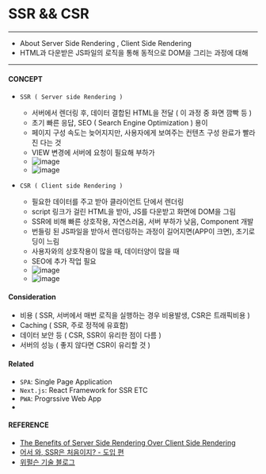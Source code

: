 # SSR && CSR 
***

- About Server Side Rendering , Client Side Rendering
- HTML과 다운받은 JS파일의 로직을 통해 동적으로 DOM을 그리는 과정에 대해 
 
***

#### CONCEPT

* `SSR ( Server side Rendering )`

    - 서버에서 렌더링 후, 데이터 결합된 HTML을 전달 ( 이 과정 중 화면 깜빡 등 )
    - 초기 빠른 응답, SEO ( Search Engine Optimization ) 용이
    - 페이지 구성 속도는 늦어지지만, 사용자에게 보여주는 컨텐츠 구성 완료가 빨라진 다는 것
    - VIEW 변경에 서버에 요청이 필요해 부하가  
    - ![image](https://miro.medium.com/max/1050/1*jJkEQpgZ8waQ5P-W5lhxuQ.png)
    - ![image](https://media.vlpt.us/images/vagabondms/post/8c4c7988-c35d-4722-8e78-4c4f4bbb54a5/image.png)


* `CSR ( Client side Rendering )`

    - 필요한 데이터를 주고 받아 클라이언트 단에서 렌더링 
    - script 링크가 걸린 HTML을 받아, JS를 다운받고 화면에 DOM을 그림
    - SSR에 비해 빠른 상호작용, 자연스러움, 서버 부하가 낮음, Component 개발
    - 번들링 된 JS파일을 받아서 렌더링하는 과정이 길어지면(APP이 크면), 초기로딩이 느림
    - 사용자와의 상호작용이 많을 때, 데이터양이 많을 때 
    - SEO에 추가 작업 필요
    - ![image](https://miro.medium.com/max/1050/1*CRiH0hUGoS3aoZaIY4H2yg.png)
    - ![image](https://media.vlpt.us/images/vagabondms/post/0289f96e-c34d-48a9-b942-eb9376ab43af/image.png)
  
#### Consideration

  - 비용 ( SSR, 서버에서 매번 로직을 실행하는 경우 비용발생, CSR은 트래픽비용 )
  - Caching ( SSR, 주로 정적에 유효함)
  - 데이터 보안 등 ( CSR, SSR이 유리한 점이 다름 )
  - 서버의 성능 ( 좋지 않다면 CSR이 유리할 것 )

#### Related

  - `SPA`: Single Page Application
  - `Next.js`: React Framework for SSR ETC
  - `PWA`: Progrssive Web App
  -



#### REFERENCE

- [The Benefits of Server Side Rendering Over Client Side Rendering](https://medium.com/walmartglobaltech/the-benefits-of-server-side-rendering-over-client-side-rendering-5d07ff2cefe8)
- [어서 와, SSR은 처음이지? - 도입 편](https://d2.naver.com/helloworld/7804182)
- [위펄슨 기술 블로그](https://tech.weperson.com/wedev/frontend/csr-ssr-spa-mpa-pwa/#csr-client-side-rendering-vs-ssr-server-side-rendering)